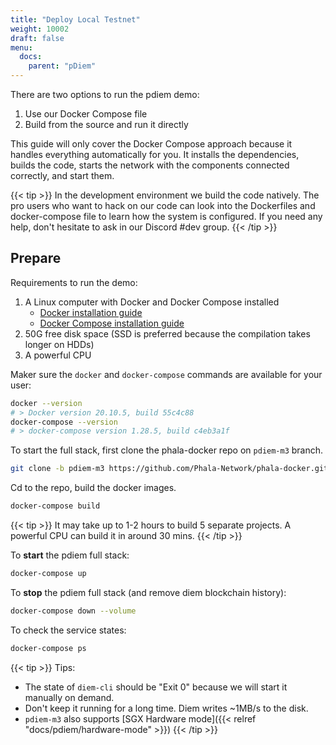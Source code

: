 ```yaml
---
title: "Deploy Local Testnet"
weight: 10002
draft: false
menu:
  docs:
    parent: "pDiem"
---
```


There are two options to run the pdiem demo:

1. Use our Docker Compose file
2. Build from the source and run it directly

This guide will only cover the Docker Compose approach because it handles everything automatically for you. It installs the dependencies, builds the code, starts the network with the components connected correctly, and start them.

{{< tip >}} In the development environment we build the code natively. The pro users who want to hack on our code can look into the Dockerfiles and docker-compose file to learn how the system is configured. If you need any help, don't hesitate to ask in our Discord #dev group. {{< /tip >}}

## Prepare

Requirements to run the demo:

1. A Linux computer with Docker and Docker Compose installed
   - [Docker installation guide](https://docs.docker.com/engine/install/)
   - [Docker Compose installation guide](https://docs.docker.com/compose/install/)
2. 50G free disk space (SSD is preferred because the compilation takes longer on HDDs)
3. A powerful CPU

Maker sure the `docker` and `docker-compose` commands are available for your user:

```bash
docker --version
# > Docker version 20.10.5, build 55c4c88
docker-compose --version
# > docker-compose version 1.28.5, build c4eb3a1f
```

To start the full stack, first clone the phala-docker repo on `pdiem-m3` branch.

```bash
git clone -b pdiem-m3 https://github.com/Phala-Network/phala-docker.git
```

Cd to the repo, build the docker images.

```bash
docker-compose build
```

{{< tip >}} It may take up to 1-2 hours to build 5 separate projects. A powerful CPU can build it in around 30 mins. {{< /tip >}}

To **start** the pdiem full stack:

```bash
docker-compose up
```

To **stop** the pdiem full stack (and remove diem blockchain history):

```bash
docker-compose down --volume
```

To check the service states:

```bash
docker-compose ps
```

{{< tip >}}
Tips:

- The state of `diem-cli` should be "Exit 0" because we will start it manually on demand.
- Don't keep it running for a long time. Diem writes ~1MB/s to the disk.
- `pdiem-m3` also supports [SGX Hardware mode]({{< relref "docs/pdiem/hardware-mode" >}})
  {{< /tip >}}
